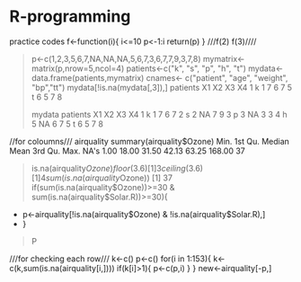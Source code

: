 R-programming
=============

practice codes
f<-function(i){
i<=10
p<-1:i
return(p)
}
///f(2) f(3)////

> p<-c(1,2,3,5,6,7,NA,NA,NA,5,6,7,3,6,7,7,9,3,7,8)
> mymatrix<-matrix(p,nrow=5,ncol=4)
> patients<-c("k", "s", "p", "h", "t")
> mydata<-data.frame(patients,mymatrix)
> cnames<- c("patient", "age", "weight", "bp","tt")
> mydata[!is.na(mydata[,3]),]
  patients X1 X2 X3 X4
1        k  1  7  6  7
5        t  6  5  7  8
> 
> mydata
  patients X1 X2 X3 X4
1        k  1  7  6  7
2        s  2 NA  7  9
3        p  3 NA  3  3
4        h  5 NA  6  7
5        t  6  5  7  8

 
 //for coloumns///
 airquality
 summary(airquality$Ozone)
   Min. 1st Qu.  Median    Mean 3rd Qu.    Max.    NA's 
   1.00   18.00   31.50   42.13   63.25  168.00      37 
> is.na(airquality$Ozone)
> floor(3.6)
[1] 3
> ceiling(3.6)
[1] 4
> sum(is.na(airquality$Ozone))
[1] 37
> if(sum(is.na(airquality$Ozone))>=30 & sum(is.na(airquality$Solar.R))>=30){
+ p<-airquality[!is.na(airquality$Ozone) & !is.na(airquality$Solar.R),]
+ }
> P



 ///for checking each row///
 k<-c()
p<-c()
for(i in 1:153){
  k<-c(k,sum(is.na(airquality[i,])))
  if(k[i]>1){
    p<-c(p,i)
  }
}
  new<-airquality[-p,]


